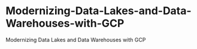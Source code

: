 # Modernizing-Data-Lakes-and-Data-Warehouses-with-GCP
Modernizing Data Lakes and Data Warehouses with GCP
